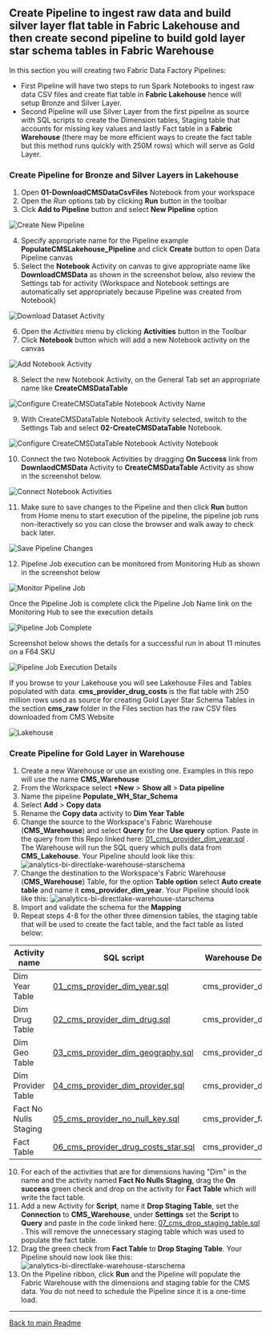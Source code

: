 
## Create Pipeline to ingest raw data and build silver layer flat table in **Fabric Lakehouse** and then create second pipeline to build gold layer star schema tables in **Fabric Warehouse**

In this section you will creating two Fabric Data Factory Pipelines:
* First Pipeline will have two steps to run Spark Notebooks to ingest raw data CSV files and create flat table in **Fabric Lakehouse** hence will setup Bronze and Silver Layer.
* Second Pipeline will use Silver Layer from the first pipeline as source with SQL scripts to create the Dimension tables, Staging table that accounts for missing key values and lastly Fact table in a **Fabric Warehouse** (there may be more efficient ways to create the fact table but this method runs quickly with 250M rows) which will serve as Gold Layer.

### Create Pipeline for Bronze and Silver Layers in Lakehouse
1. Open **01-DownloadCMSDataCsvFiles** Notebook from your workspace
2. Open the *Run* options tab by clicking **Run** button in the toolbar 
3. Clck **Add to Pipeline** button and select **New Pipeline** option
   
![Create New Pipeline](../Images/LakehousePipelineCreate.jpg)

4. Specify appropriate name for the Pipeline example **PopulateCMSLakehouse_Pipeline** and click **Create** button to open Data Pipeline canvas
5. Select the **Notebook** Activity on canvas to give appropriate name like **DownloadCMSData** as shown in the screenshot below, also review the Settings tab for activity (Workspace and Notebook settings are automatically set appropriately because Pipeline was created from Notebook)
   
![Download Dataset Activity](../Images/WarehousePipelineDownloadDataActivity.jpg)

6. Open the *Activities* menu by clicking **Activities** button in the Toolbar
7. Click **Notebook** button which will add a new Notebook activity on the canvas
   
![Add Notebook Activity](../Images/WarehousePipelineAddNotebookActivity.jpg)
    
8. Select the new Notebook Activity, on the General Tab set an appropriate name like **CreateCMSDataTable**
   
![Configure CreateCMSDataTable Notebook Activity Name](../Images/WarehousePipelineCreateCMSDataTableActivity1.jpg)

9.  With CreateCMSDataTable Notebook Activity selected, switch to the Settings Tab and select **02-CreateCMSDataTable** Notebook.

![Configure CreateCMSDataTable Notebook Activity Notebook](../Images/WarehousePipelineCreateCMSDataTableActivity2.jpg)

10. Connect the two Notebook Activities by dragging **On Success** link from **DownlaodCMSData** Activity to **CreateCMSDataTable** Activity as show in the screenshot below.
   
![Connect Notebook Activities](../Images/WarehousePipelineConnectNotebookActivities.jpg)

11. Make sure to save changes to the Pipeline and then click **Run** button from Home menu to start execution of the pipeline, the pipeline job runs non-iteractively so you can close the browser and walk away to check back later.

![Save Pipeline Changes](../Images/warehousepipeline1run.jpg)

12. Pipeline Job execution can be monitored from Monitoring Hub as shown in the screenshot below

![Monitor Pipeline Job](../Images/WarehousePiplineMonitor.jpg)

Once the Pipeline Job is complete click the Pipeline Job Name link on the Monitoring Hub to see the execution details

![Pipeline Job Complete](../Images/WarehousePipelineJobComplete.jpg)   

Screenshot below shows the details for a successful run in about 11 minutes on a F64 SKU

![Pipeline Job Execution Details](../Images/WarehousePipelineJobExecutionDetails.jpg)

If you browse to your Lakehouse you will see Lakehouse Files and Tables populated with data.
**cms_provider_drug_costs** is the flat table with 250 million rows used as source for creating Gold Layer Star Schema Tables in the section
**cms_raw** folder in the Files section has the raw CSV files downloaded from CMS Website

![Lakehouse](../Images/LakehouseData2.jpg)

### Create Pipeline for Gold Layer in Warehouse
1. Create a new Warehouse or use an existing one. Examples in this repo will use the name **CMS_Warehouse**
2. From the Workspace select **+New** > **Show all** > **Data pipeline**
3. Name the pipeline **Populate_WH_Star_Schema**
4. Select **Add** > **Copy data**
5. Rename the **Copy data** activity to **Dim Year Table**
6. Change the source to the Workspace's Fabric Warehouse (**CMS_Warehouse**) and select **Query** for the **Use query** option. Paste in the query from this Repo linked here: [01_cms_provider_dim_year.sql](../scripts/01_cms_provider_dim_year.sql) . The Warehouse will run the SQL query which pulls data from **CMS_Lakehouse**. Your Pipeline should look like this:
![analytics-bi-directlake-warehouse-starschema](../Images/WarehousePipelineSource.png)
7. Change the destination to the Workspace's Fabric Warehouse (**CMS_Warehouse**) Table, for the option **Table option** select **Auto create table** and name it **cms_provider_dim_year**. Your Pipeline should look like this:
![analytics-bi-directlake-warehouse-starschema](../Images/WarehousePipelineDestination.png)
8. Import and validate the schema for the **Mapping**
9. Repeat steps 4-8 for the other three dimension tables, the staging table that will be used to create the fact table, and the fact table as listed below:

 | Activity name | SQL script | Warehouse Destination table | 
 | ------------- | --------------------------------- | ------------------------------------------- | 
 | Dim Year Table | [01_cms_provider_dim_year.sql](../scripts/01_cms_provider_dim_year.sql) | cms_provider_dim_year | 
 | Dim Drug Table | [02_cms_provider_dim_drug.sql](../scripts/02_cms_provider_dim_drug.sql) | cms_provider_dim_drug | 
 | Dim Geo Table | [03_cms_provider_dim_geography.sql](../scripts/03_cms_provider_dim_geography.sql) | cms_provider_dim_geography | 
 | Dim Provider Table | [04_cms_provider_dim_provider.sql](../scripts/04_cms_provider_dim_provider.sql) | cms_provider_dim_provider | 
 | Fact No Nulls Staging | [05_cms_provider_no_null_key.sql](../scripts/05_cms_provider_fact_no_null_key.sql) | cms_provider_fact_no_null_key | 
 | Fact Table | [06_cms_provider_drug_costs_star.sql](../scripts/06_cms_provider_drug_costs_star.sql) | cms_provider_drug_costs_star | 

10. For each of the activities that are for dimensions having "Dim" in the name and the activity named **Fact No Nulls Staging**, drag the **On success** green check and drop on the activity for **Fact Table** which will write the fact table.
11. Add a new Activity for **Script**, name it **Drop Staging Table**, set the **Connection** to **CMS_Warehouse**, under **Settings** set the **Script** to **Query** and paste in the code linked here: [07_cms_drop_staging_table.sql](./scripts/07_cms_drop_staging_table.sql) . This will remove the unnecessary staging table which was used to populate the fact table.
12. Drag the green check from **Fact Table** to **Drop Staging Table**. Your Pipeline should now look like this:
![analytics-bi-directlake-warehouse-starschema](../Images/WarehousePipelineFinal.png)
13. On the Pipeline ribbon, click **Run** and the Pipeline will populate the Fabric Warehouse with the dimensions and staging table for the CMS data. You do not need to schedule the Pipeline since it is a one-time load.

***

[Back to main Readme](../Readme.md#step-2-download-raw-files-and-build-out-silver-and-gold-layer-tables-star-schema-to-be-used-for-reporting)